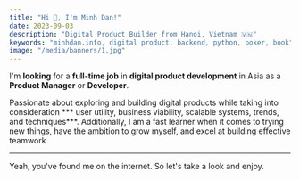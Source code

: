 ```yaml
---
title: "Hi 👋, I'm Minh Dan!"
date: 2023-09-03
description: "Digital Product Builder from Hanoi, Vietnam 🇻🇳"
keywords: "minhdan.info, digital product, backend, python, poker, book"
image: "/media/banners/1.jpg"
---
```


I'm **looking** for a **full-time job** in **digital product development** in Asia as a **Product Manager** or **Developer**.

Passionate about exploring and building digital products while taking into consideration *** user utility, business viability, scalable systems, trends, and techniques***. Additionally, I am a fast learner when it comes to trying new things, have the ambition to grow myself, and excel at building effective teamwork

---

Yeah, you've found me on the internet. So let's take a look and enjoy.
